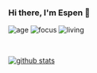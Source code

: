 ### Hi there, I'm Espen 👋

![age](https://img.shields.io/badge/kids-2-blue)
![focus](https://img.shields.io/badge/job-entrepeneur-pink)
![living](https://img.shields.io/badge/living-bergen-f31010)

<br />

[![github stats](https://github-readme-stats.vercel.app/api?username=xslemx&show_icons=true)](https://github.com/xslemx)
